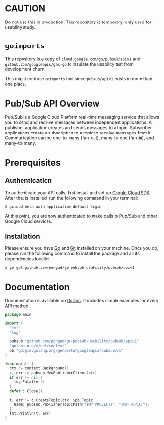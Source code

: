 CAUTION
===
Do not use this in production.
This repository is temporary, only used for usability study.

`goimports`
===
This repository is a copy of `cloud.google.com/go/pubsub/apiv1` and `github.com/googleapis/gax-go`
to insulate the usability test from development churn.

This might confuse `goimports` tool since `pubsub/apiv1` exists in more than one place.

Pub/Sub API Overview
===
Pub/Sub is a Google Cloud Platform real-time messaging service
that allows you to send and receive messages between independent applications.
A publisher application creates and sends messages to a topic.
Subscriber applications create a subscription to a topic to receive messages from it.
Communication can be one-to-many (fan-out), many-to-one (fan-in), and many-to-many.

Prerequisites
===
Authentication
---
To authenticate your API calls,
first install and set up [Google Cloud SDK](https://cloud.google.com/sdk/).
After that is installed, run the following command in your terminal:
```
$ gcloud beta auth application-default login
```

At this point, you are now authenticated to make calls to Pub/Sub and other Google Cloud services.

Installation
---
Please ensure you have [Go](https://golang.org/doc/install) and
[Git](https://git-scm.com/) installed on your machine.
Once you do, please run the following command to install the package
and all its dependencies locally:
```
$ go get github.com/pongad/go-pubsub-usability/pubsub/apiv1
```

Documentation
===
Documentation is available on
 [GoDoc](https://godoc.org/github.com/pongad/go-pubsub-usability/pubsub/apiv1).
It includes simple examples for every API method.

```go
package main

import (
  "fmt"
  "log"

  pubsub "github.com/pongad/go-pubsub-usability/pubsub/apiv1"
  "golang.org/x/net/context"
  pb "google.golang.org/genproto/googleapis/pubsub/v1"
)

func main() {
  ctx := context.Background()
  c, err := pubsub.NewPublisherClient(ctx)
  if err != nil {
    log.Fatal(err)
  }
  defer c.Close()

  t, err := c.CreateTopic(ctx, &pb.Topic{
    Name: pubsub.PublisherTopicPath("{MY-PROJECT}", "{MY-TOPIC}"),
  })
  fmt.Println(t, err)
}
```
